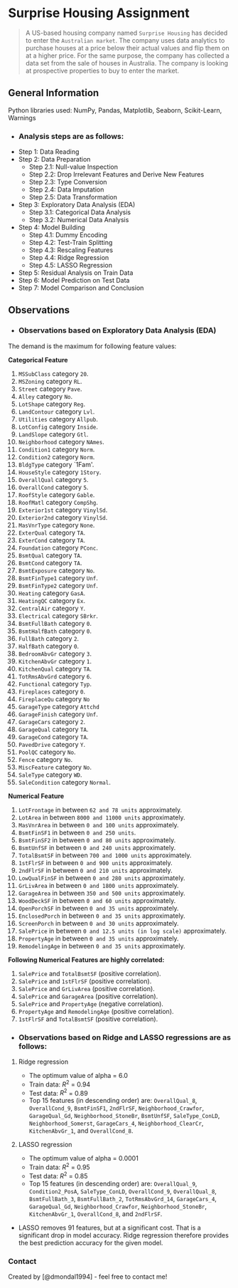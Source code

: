 # Surprise Housing Assignment
> A US-based housing company named `Surprise Housing` has decided to enter the `Australian market`. The company uses data analytics to purchase houses at a price below their actual values and flip them on at a higher price. For the same purpose, the company has collected a data set from the sale of houses in Australia. The company is looking at prospective properties to buy to enter the market.


## General Information
Python libraries used: NumPy, Pandas, Matplotlib, Seaborn, Scikit-Learn, Warnings
- ### Analysis steps are as follows:
* Step 1: Data Reading
* Step 2: Data Preparation
  * Step 2.1: Null-value Inspection
  * Step 2.2: Drop Irrelevant Features and Derive New Features
  * Step 2.3: Type Conversion
  * Step 2.4: Data Imputation
  * Step 2.5: Data Transformation
* Step 3: Exploratory Data Analysis (EDA)
  * Step 3.1: Categorical Data Analysis
  * Step 3.2: Numerical Data Analysis
* Step 4: Model Building
  * Step 4.1: Dummy Encoding
  * Step 4.2: Test-Train Splitting
  * Step 4.3: Rescaling Features
  * Step 4.4: Ridge Regression
  * Step 4.5: LASSO Regression
* Step 5: Residual Analysis on Train Data
* Step 6: Model Prediction on Test Data
* Step 7: Model Comparison and Conclusion

## Observations
- ### Observations based on Exploratory Data Analysis (EDA)
The demand is the maximum for following feature values:

**Categorical Feature**

01. `MSSubClass` category `20`.     
02. `MSZoning` category `RL`.    
03. `Street` category `Pave`.
04. `Alley` category `No`.
05. `LotShape` category `Reg`.
06. `LandContour` category `Lvl`.
07. `Utilities` category `Allpub`.
08. `LotConfig` category `Inside`.
09. `LandSlope` category `Gtl`.
10. `Neighborhood` category `NAmes`.
11. `Condition1` category `Norm`.
12. `Condition2` category `Norm`.
13. `BldgType` category `1Fam'.
14. `HouseStyle` category `1Story`.
15. `OverallQual` category `5`.
16. `OverallCond` category `5`.
17. `RoofStyle` category `Gable`.
18. `RoofMatl` category `CompShg`.
19. `Exterior1st` category `VinylSd`.
20. `Exterior2nd` category `VinylSd`.
21. `MasVnrType` category `None`.
22. `ExterQual` category `TA`.
23. `ExterCond` category `TA`.
24. `Foundation` category `PConc`.
25. `BsmtQual` category `TA`.
26. `BsmtCond` category `TA`.
27. `BsmtExposure` category `No`.
28. `BsmtFinType1` category `Unf`.
29. `BsmtFinType2` category `Unf`.
30. `Heating` category `GasA`.
31. `HeatingQC` category `Ex`.
32. `CentralAir` category `Y`.
33. `Electrical` category `SBrkr`.
34. `BsmtFullBath` category `0`.
35. `BsmtHalfBath` category `0`.
36. `FullBath` category `2`.
37. `HalfBath` category `0`.
38. `BedroomAbvGr` category `3`.
39. `KitchenAbvGr` category `1`.
40. `KitchenQual` category `TA`.
41. `TotRmsAbvGrd` category `6`.
42. `Functional` category `Typ`.
43. `Fireplaces` category `0`.
44. `FireplaceQu` category `No`
45. `GarageType` category `Attchd`
46. `GarageFinish` category `Unf`.
47. `GarageCars` category `2`.
48. `GarageQual` category `TA`.
49. `GarageCond` category `TA`.
50. `PavedDrive` category `Y`.
51. `PoolQC` category `No`.
52. `Fence` category `No`.
53. `MiscFeature` category `No`.
54. `SaleType` category `WD`.
55. `SaleCondition` category `Normal`.

**Numerical Feature**

01. `LotFrontage` in between `62 and 78 units` approximately.
02. `LotArea` in between `8000 and 11000 units` approximately.
03. `MasVnrArea` in between `0 and 100 units` approximately. 
04. `BsmtFinSF1` in between `0 and 250 units`.
05. `BsmtFinSF2` in between `0 and 80 units` approximately.
06. `BsmtUnfSF` in between `0 and 240 units` approximately.
07. `TotalBsmtSF` in between `700 and 1000 units` approximately.
08. `1stFlrSF` in between `0 and 900 units` approximately.
09. `2ndFlrSF` in between `0 and 210 units` approximately.
10. `LowQualFinSF` in between `0 and 280 units` approximately. 
11. `GrLivArea` in between `0 and 1800 units` approximately.
12. `GarageArea` in between `350 and 500 units` approximately.
13. `WoodDeckSF` in between `0 and 60 units` approximately.
14. `OpenPorchSF` in between `0 and 35 units` approximately.
15. `EnclosedPorch` in between `0 and 35 units` approximately. 
16. `ScreenPorch` in between `0 and 30 units` approximately.
17. `SalePrice` in between `0 and 12.5 units (in log scale)` approximately. 
18. `PropertyAge` in between `0 and 35 units` approximately. 
19. `RemodelingAge` in between `0 and 35 units` approximately. 

**Following Numerical Features are highly correlated:**

01. `SalePrice` and `TotalBsmtSF` (positive correlation).
02. `SalePrice` and `1stFlrSF` (positive correlation).
03. `SalePrice` and `GrLivArea` (positive correlation).
04. `SalePrice` and `GarageArea` (positive correlation).
05. `SalePrice` and `PropertyAge` (negative correlation).
06. `PropertyAge` and `RemodelingAge` (positive correlation).
07. `1stFlrSF` and `TotalBsmtSF` (positive correlation).

- ### Observations based on Ridge and LASSO regressions are as follows:
01. Ridge regression 
    - The optimum value of alpha = 6.0
    - Train data: $R^2$ = 0.94 
    - Test data: $R^2$ = 0.89
    - Top 15 features (in descending order) are: `OverallQual_8`, `OverallCond_9`, `BsmtFinSF1`, `2ndFlrSF`, `Neighborhood_Crawfor`, `GarageQual_Gd`, `Neighborhood_StoneBr`, `BsmtUnfSF`, `SaleType_ConLD`, `Neighborhood_Somerst`, `GarageCars_4`, `Neighborhood_ClearCr`, `KitchenAbvGr_1`, and `OverallCond_8`.        


02. LASSO regression 
    - The optimum value of alpha = 0.0001
    - Train data: $R^2$ = 0.95
    - Test data: $R^2$ = 0.85
    - Top 15 features (in descending order) are: `OverallQual_9`, `Condition2_PosA`, `SaleType_ConLD`, `OverallCond_9`, `OverallQual_8`, `BsmtFullBath_3`, `BsmtFullBath_2`, `TotRmsAbvGrd_14`, `GarageCars_4`, `GarageQual_Gd`, `Neighborhood_Crawfor`, `Neighborhood_StoneBr`, `KitchenAbvGr_1`, `OverallCond_8`, and `2ndFlrSF`.

- LASSO removes 91 features, but at a significant cost. That is a significant drop in model accuracy. Ridge regression therefore provides the best prediction accuracy for the given model.

### Contact
Created by [@dmondal1994] - feel free to contact me!
